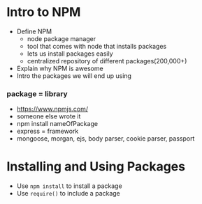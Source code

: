 # Intro to NPM

* Define NPM
  - node package manager
  - tool that comes with node that installs packages
  - lets us install packages easily
  - centralized repository of different packages(200,000+)
* Explain why NPM is awesome
* Intro the packages we will end up using

### package = library
* https://www.npmjs.com/
* someone else wrote it
* npm install nameOfPackage
* express = framework
* mongoose, morgan, ejs, body parser, cookie parser, passport


# Installing and Using Packages

* Use `npm install` to install a package
* Use `require()` to include a package
